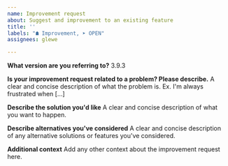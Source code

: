 ```yaml
---
name: Improvement request
about: Suggest and improvement to an existing feature
title: ''
labels: "☗ Improvement, ➤ OPEN"
assignees: glewe

---
```


**What version are you referring to?**
3.9.3

**Is your improvement request related to a problem? Please describe.**
A clear and concise description of what the problem is. Ex. I'm always frustrated when [...]

**Describe the solution you'd like**
A clear and concise description of what you want to happen.

**Describe alternatives you've considered**
A clear and concise description of any alternative solutions or features you've considered.

**Additional context**
Add any other context about the improvement request here.
